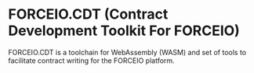 # FORCEIO.CDT (Contract Development Toolkit For FORCEIO)

FORCEIO.CDT is a toolchain for WebAssembly (WASM) and set of tools to facilitate contract writing for the FORCEIO platform.
